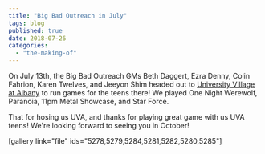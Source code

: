 ```yaml
---
title: "Big Bad Outreach in July"
tags: blog
published: true
date: 2018-07-26
categories: 
  - "the-making-of"
---
```


On July 13th, the Big Bad Outreach GMs Beth Daggert, Ezra Denny, Colin Fahrion, Karen Twelves, and Jeeyon Shim headed out to [University Village at Albany](https://universityvillage.berkeley.edu/) to run games for the teens there! We played One Night Werewolf, Paranoia, 11pm Metal Showcase, and Star Force.

That for hosing us UVA, and thanks for playing great game with us UVA teens! We're looking forward to seeing you in October!

\[gallery link="file" ids="5278,5279,5284,5281,5282,5280,5285"\]
